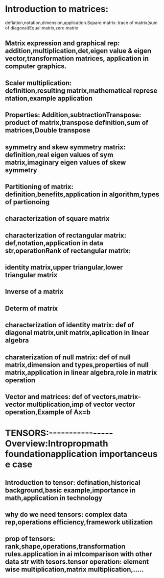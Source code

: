 # Introduction to matrices: 
  defiation,notation,dimension,application.Square matrix: trace of matrix(sum of diagonal)Equal matrix,zero matrix
## Matrix expression and graphical rep: addition,multiplication,det,eigen value & eigen vector,transformation matrices, application in computer graphics.
## Scaler multiplication: definition,resulting matrix,mathematical representation,example application
## Properties: Addition,subtractionTranspose: product of matrix,transpose definition,sum of matrices,Double transpose
## symmetry and skew symmetry matrix: definition,real eigen values of sym matrix,imaginary eigen values of skew symmetry
## Partitioning of matrix: definition,benefits,application in algorithm,types of partionoing
## characterization of square matrix
## characterization of rectangular matrix: def,notation,application in data str,operationRank of rectangular matrix:
## identity matrix,upper triangular,lower triangular matrix
## Inverse of a matrix
## Determ of matrix
## characterization of identity matrix: def of diagonal matrix,unit matrix,aplication in linear algebra
## charaterization of null matrix: def of null matrix,dimension and types,properties of null matrix,application in linear algebra,role in matrix operation
## Vector and matrices: def of vectors,matrix-vector multiplication,imp of vector vector operation,Example of Ax=b


# TENSORS:----------------Overview:Intropropmath foundationapplication importanceuse case

## Introduction to tensor: defination,historical background,basic example,importance in math,application in technology
## why do we need tensors: complex data rep,operations efficiency,framework utilization
## prop of tensors: rank,shape,operations,transformation rules.application in ai mlcomparison with other data str with tesors.tensor operation: element wise multiplication,matrix multiplication,.....





